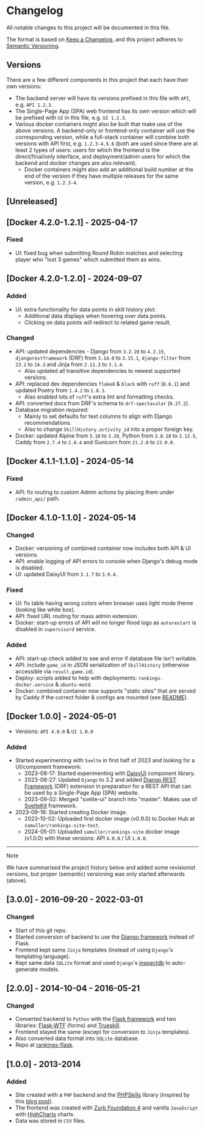 # Changelog

All notable changes to this project will be documented in this file.

The format is based on [Keep a Changelog](https://keepachangelog.com/en/1.0.0/),
and this project adheres to [Semantic Versioning](https://semver.org/spec/v2.0.0.html).

## Versions

There are a few different components in this project that each have their own versions:

- The backend server will have its versions prefixed in this file with `API`, e.g. `API 1.2.3`.
- The Single-Page App (SPA) web frontend has its own version which will be prefixed with `UI` in this file, e.g. `UI 1.2.3`.
- Various docker containers might also be built that make use of the above versions. A backend-only or frontend-only container will use the corresponding version, while a full-stack container will combine both versions with API first, e.g. `1.2.3-4.5.6` (both are used since there are at least 2 types of users: users for which the frontend is the direct/final/only interface, and deployment/admin users for which the backend and docker changes are also relevant).
  - Docker containers might also add an additional build number at the end of the version if they have multiple releases for the same version, e.g. `1.2.3-4`.

## [Unreleased]

## [Docker 4.2.0-1.2.1] - 2025-04-17

### Fixed

- UI: fixed bug when submitting Round Robin matches and selecting player who "lost 3 games" which submitted them as wins.

## [Docker 4.2.0-1.2.0] - 2024-09-07

### Added

- UI: extra functionality for data points in skill history plot:
  - Additional data displays when hovering over data points.
  - Clicking on data points will redirect to related game result.

### Changed

- API: updated dependencies - Django from `3.2.20` to `4.2.15`, `djangorestframework` (DRF) from `3.14.0` to `3.15.1`, `django-filter` from `23.2` to `24.3` and Jinja from `2.11.3` to `3.1.4`.
  - Also updated all transitive dependencies to newest supported versions.
- API: replaced dev dependencies `flake8` & `black` with `ruff` (`0.6.1`) and updated Poetry from `1.4.2` to `1.8.3`.
  - Also enabled lots of `ruff`'s extra lint and formatting checks.
- API: converted docs from DRF's schema to `drf-spectacular` (`0.27.2`).
- Database migration required:
  - Mainly to set defaults for text columns to align with Django recommendations.
  - Also to change `SkillHistory.activity_id` into a proper foreign key.
- Docker: updated Alpine from `3.18` to `3.20`, Python from `3.8.18` to `3.12.5`, Caddy from `2.7.4` to `2.8.4` and Gunicorn from `21.2.0` to `23.0.0`.

## [Docker 4.1.1-1.1.0] - 2024-05-14

### Fixed

- API: fix routing to custom Admin actions by placing them under `/admin_api/` path.

## [Docker 4.1.0-1.1.0] - 2024-05-14

### Changed

- Docker: versioning of combined container now includes both API & UI versions.
- API: enable logging of API errors to console when Django's debug mode is disabled.
- UI: updated DaisyUI from `3.1.7` to `3.9.4`.

### Fixed

- UI: fix table having wrong colors when browser uses light mode theme (looking like white box).
- API: fixed URL routing for mass admin extension.
- Docker: start-up errors of API will no longer flood logs as `autorestart` is disabled in `supervisord` service.

### Added

- API: start-up check added to see and error if database file isn't writable.
- API: include `game_id` in JSON serialization of `SkillHistory` (otherwise accessible via `result.game.id`).
- Deploy: scripts added to help with deployments: `rankings-docker.service` & `ubuntu-motd`.
- Docker: combined container now supports "static sites" that are served by Caddy if the correct folder & configs are mounted (see [README](deploy/static-sites/README.md)).

## [Docker 1.0.0] - 2024-05-01

- Versions: `API 4.0.0` & `UI 1.0.0`

### Added

- Started experimenting with `Svelte` in first half of 2023 and looking for a UI/component framework:
  - 2023-08-17: Started experimenting with [DaisyUI](https://daisyui.com/) component library.
  - 2023-08-27: Updated `Django` to 3.2 and added [Django REST Framework](https://www.django-rest-framework.org/) (DRF) extension in preparation for a REST API that can be used by a Single-Page App (SPA) website.
  - 2023-09-02: Merged "svelte-ui" branch into "master". Makes use of [SvelteKit](https://kit.svelte.dev/) framework.
- 2023-09-16: Started creating Docker image.
  - 2023-10-02: Uploaded first docker image (v0.9.0) to Docker Hub at `samuller/rankings-site-test`.
  - 2024-05-01: Uploaded `samuller/rankings-site` docker image (v1.0.0) with these versions: API `4.0.0` / UI `1.0.0`.

---

> [!NOTE]
> We have summarised the project history below and added some revisionist versions, but proper (semantic) versioning was only started afterwards (above).

##  [3.0.0] - 2016-09-20 - 2022-03-01

###  Changed

- Start of this git repo.
- Started conversion of backend to use the [Django framework](https://www.djangoproject.com/) instead of Flask.
- Frontend kept same `Jinja` templates (instead of using `Django`'s templating language).
- Kept same data `SQLite` format and used `Django`'s [inspectdb](https://docs.djangoproject.com/en/1.10/howto/legacy-databases/) to auto-generate models.

## [2.0.0] - 2014-10-04 - 2016-05-21

###  Changed

- Converted backend to `Python` with the [Flask framework](https://flask.palletsprojects.com/) and two libraries: [Flask-WTF](https://flask-wtf.readthedocs.io/) (forms) and [Trueskill](https://trueskill.org/).
- Frontend stayed the same (except for conversion to `Jinja` templates).
- Also converted data format into `SQLite` database.
- Repo at [rankings-flask](https://github.com/samuller/rankings-flask).

## [1.0.0] - 2013-2014

### Added

- Site created with a `PHP` backend and the [PHPSkills](https://github.com/moserware/PHPSkills) library (inspired by this [blog post](https://www.moserware.com/2010/03/computing-your-skill.html)).
- The frontend was created with [Zurb Foundation 4](https://zurb.com/blog/foundation-4-is-here-the-smartest-foundat) and vanilla `JavaScript` with [HighCharts](https://www.highcharts.com/) charts.
- Data was stored in `CSV` files.
